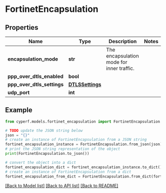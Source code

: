 # FortinetEncapsulation


## Properties

Name | Type | Description | Notes
------------ | ------------- | ------------- | -------------
**encapsulation_mode** | **str** | The encapsulation mode for inner traffic. | 
**ppp_over_dtls_enabled** | **bool** |  | 
**ppp_over_dtls_settings** | [**DTLSSettings**](DTLSSettings.md) |  | 
**udp_port** | **int** |  | 

## Example

```python
from cyperf.models.fortinet_encapsulation import FortinetEncapsulation

# TODO update the JSON string below
json = "{}"
# create an instance of FortinetEncapsulation from a JSON string
fortinet_encapsulation_instance = FortinetEncapsulation.from_json(json)
# print the JSON string representation of the object
print(FortinetEncapsulation.to_json())

# convert the object into a dict
fortinet_encapsulation_dict = fortinet_encapsulation_instance.to_dict()
# create an instance of FortinetEncapsulation from a dict
fortinet_encapsulation_from_dict = FortinetEncapsulation.from_dict(fortinet_encapsulation_dict)
```
[[Back to Model list]](../README.md#documentation-for-models) [[Back to API list]](../README.md#documentation-for-api-endpoints) [[Back to README]](../README.md)


